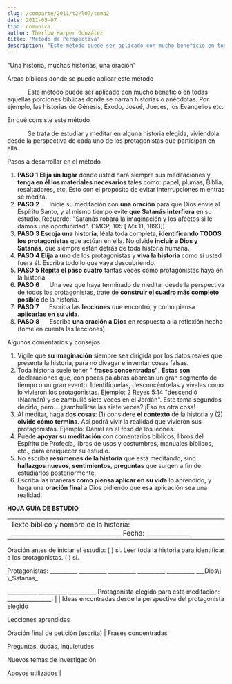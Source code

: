 ```yaml
---
slug: /comparte/2011/t2/l07/tema2
date: 2011-05-07
tipo: comunica
author: Therlow Harper González
title: "Método de Perspectiva"
description: "Este método puede ser aplicado con mucho beneficio en todas aquellas porciones  bíblicas donde se narran historias o anécdotas."
---
```


"Una historia, muchas historias, una oración"

Áreas bíblicas donde se puede aplicar este método

            Este método puede ser aplicado con mucho beneficio en todas aquellas porciones bíblicas donde se narran historias o anécdotas. Por ejemplo, las historias de Génesis, Éxodo, Josué, Jueces, los Evangelios etc.

En qué consiste este método

            Se trata de estudiar y meditar en alguna historia elegida, viviéndola desde la perspectiva de cada uno de los protagonistas que participan en ella.

Pasos a desarrollar en el método

1. **PASO 1** **Elija un lugar** donde usted hará siempre sus meditaciones y **tenga en él los materiales necesarios** tales como: papel, plumas, Biblia, resaltadores, etc. Esto con el propósito de evitar interrupciones mientras se medita.
2. **PASO 2**      Inicie su meditación con **una oración** para que Dios envíe al Espíritu Santo, y al mismo tiempo evite **que Satanás interfiera** en su estudio. Recuerde: "Satanás robará la imaginación y los afectos si le damos una oportunidad". (1MCP, 105 [ _Ms_ 11, 1893]).
3. **PASO 3** **Escoja una historia**, léala toda completa, **identificando TODOS los protagonistas** que actúan en ella. No olvide **incluir a Dios y Satanás**, que siempre están detrás de toda historia humana.
4. **PASO 4** **Elija a uno** de los protagonistas y **viva la historia** como si usted fuera él. Escriba todo lo que vaya descubriendo.
5. **PASO 5** **Repita el paso cuatro** tantas veces como protagonistas haya en la historia.
6. **PASO 6**      Una vez que haya terminado de meditar desde la perspectiva de todos los protagonistas, trate de **construir el cuadro más completo posible** de la historia.
7. **PASO 7**      Escriba las **lecciones** que encontró, y cómo piensa **aplicarlas en su vida**.
8. **PASO 8**      Escriba **una oración a Dios** en respuesta a la reflexión hecha (tome en cuenta las lecciones).

Algunos comentarios y consejos

1.  Vigile que **su imaginación** siempre sea dirigida por los datos reales que presenta la historia, para no divagar e inventar cosas falsas.
2.  Toda historia suele tener " **frases concentradas"**. **Éstas son** declaraciones que, con pocas palabras abarcan un gran segmento de tiempo o un gran evento. Identifíquelas, desconcéntrelas y vívalas como lo vivieron los protagonistas. Ejemplo: 2 Reyes 5:14 "descendió (Naamán) y se zambulló siete veces en el Jordán". Esto toma segundos decirlo, pero… ¿zambullirse las siete veces? ¡Eso es otra cosa!
3.  Al meditar, haga **dos cosas**: (1) considere **el contexto** de la historia y (2) **olvide cómo termina**. Así podrá vivir la realidad que vivieron sus protagonistas. Ejemplo: Daniel en el foso de los leones.
4.  Puede **apoyar su meditación** con comentarios bíblicos, libros del Espíritu de Profecía, libros de usos y costumbres, manuales bíblicos, etc., para enriquecer su estudio.
5.  No escriba **resúmenes de la historia** que está meditando, sino **hallazgos nuevos, sentimientos**, **preguntas** que surgen a fin de estudiarlos posteriormente.
6.  Escriba las maneras **como piensa aplicar en su vida** lo aprendido, y haga una **oración final** a Dios pidiendo que esa aplicación sea una realidad.

**HOJA GUÍA DE ESTUDIO**

|     |     |
| --- | --- |
| Texto bíblico y nombre de la historia: \_\_\_\_\_\_\_\_\_\_\_\_\_\_\_\_\_\_\_\_\_\_\_\_\_\_\_\_\_\_\_\_\_\_\_ Fecha: \_\_\_\_\_\_\_\_\_\_\_\_\_\_

Oración antes de iniciar el estudio: ( ) si. Leer toda la historia para identificar a los protagonistas. ( ) si.

Protagonistas: \_\_\_\_\_\_\_\_\_\_ \_\_\_\_\_\_\_\_\_\_ \_\_\_\_\_\_\_\_\_\_ \_\_\_\_\_\_\_\_\_\_ \_\_\_\_\_\_\_\_\_\_ \_\_\_Dios\\_\\_ \\_Satanás\_

\_\_\_\_\_\_\_\_\_\_\_ \_\_\_\_\_\_\_\_\_\_ \_\_\_\_\_\_\_\_\_\_ Protagonista elegido para esta meditación: \_\_\_\_\_\_\_\_\_\_\_\_\_\_\_\_. |
| Ideas encontradas desde la perspectiva del protagonista elegido

Lecciones aprendidas

Oración final de petición (escrita) | Frases concentradas

Preguntas, dudas, inquietudes

Nuevos temas de investigación

Apoyos utilizados |
